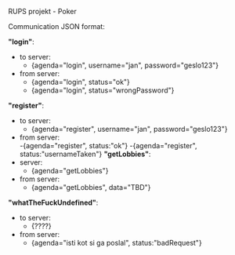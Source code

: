 RUPS projekt - Poker

Communication JSON format:

**"login"**:
- to server:  
  - {agenda="login", username="jan", password="geslo123"}  
- from server:
  - {agenda="login", status="ok"}  
  - {agenda="login", status="wrongPassword"}  

**"register"**:
- to server:
  - {agenda="register", username="jan", password="geslo123"}
- from server:  
  -{agenda="register", status:"ok"}
  -{agenda="register", status:"usernameTaken"}
**"getLobbies"**:  
- server:  
  - {agenda="getLobbies"}
- from server:	
  - {agenda="getLobbies", data="TBD"}

**"whatTheFuckUndefined"**:
- to server:  
  - {????}
- from server:  
  - {agenda="isti kot si ga poslal", status:"badRequest"}
